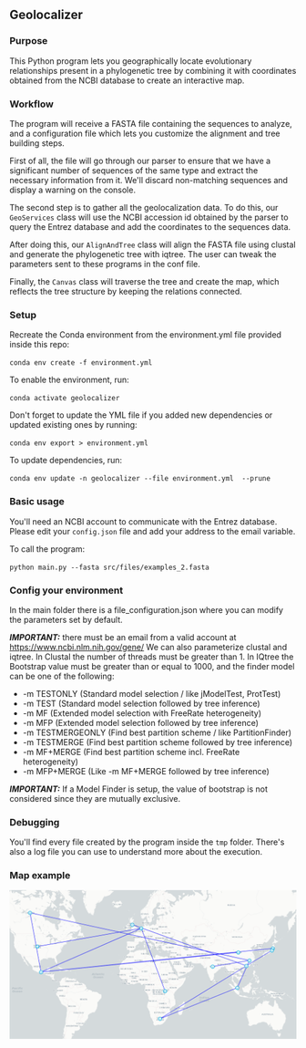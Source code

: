 ## Geolocalizer

### Purpose

This Python program lets you geographically locate evolutionary relationships present in a phylogenetic tree by combining it with coordinates obtained from the NCBI database to create an interactive map.

### Workflow

The program will receive a FASTA file containing the sequences to analyze, and a configuration file which lets you customize the alignment and tree building steps.

First of all, the file will go through our parser to ensure that we have a significant number of sequences of the same type and extract the necessary information from it. We'll discard non-matching sequences and display a warning on the console.

The second step is to gather all the geolocalization data. To do this, our `GeoServices` class will use the NCBI accession id obtained by the parser to query the Entrez database and add the coordinates to the sequences data.

After doing this, our `AlignAndTree` class will align the FASTA file using clustal and generate the phylogenetic tree with iqtree. The user can tweak the parameters sent to these programs in the conf file.

Finally, the `Canvas` class will traverse the tree and create the map, which reflects the tree structure by keeping the relations connected.

### Setup

Recreate the Conda environment from the environment.yml file provided inside this repo:

`conda env create -f environment.yml`

To enable the environment, run: 

`conda activate geolocalizer`

Don't forget to update the YML file if you added new dependencies or updated existing ones by running:

`conda env export > environment.yml`

To update dependencies, run:

`conda env update -n geolocalizer --file environment.yml  --prune`

### Basic usage

You'll need an NCBI account to communicate with the Entrez database. Please edit your `config.json` file and add your address to the email variable.

To call the program:

`python main.py --fasta src/files/examples_2.fasta`

### Config your environment

In the main folder there is a file_configuration.json where you can modify the parameters set by default. 

***IMPORTANT:*** there must be an email from a valid account at https://www.ncbi.nlm.nih.gov/gene/
We can also parameterize clustal and iqtree.
In Clustal the number of threads must be greater than 1.
In IQtree the Bootstrap value must be greater than or equal to 1000, and the finder model can be one of the following: 
+ -m TESTONLY          (Standard model selection / like jModelTest, ProtTest)
+ -m TEST              (Standard model selection followed by tree inference)
+ -m MF                (Extended model selection with FreeRate heterogeneity)
+ -m MFP               (Extended model selection followed by tree inference)
+ -m TESTMERGEONLY     (Find best partition scheme / like PartitionFinder)
+ -m TESTMERGE         (Find best partition scheme followed by tree inference)
+ -m MF+MERGE          (Find best partition scheme incl. FreeRate heterogeneity)
+ -m MFP+MERGE         (Like -m MF+MERGE followed by tree inference)  

***IMPORTANT:*** If a Model Finder is setup, the value of bootstrap is not considered since they are mutually exclusive.  

### Debugging

You'll find every file created by the program inside the `tmp` folder. There's also a log file you can use to understand more about the execution.

### Map example

![Map_png](screenshot.png)